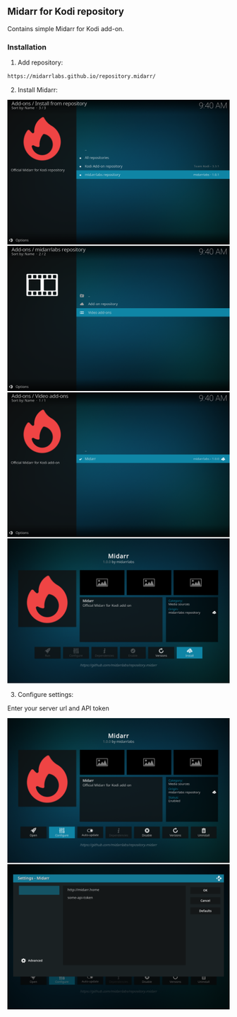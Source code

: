 ## Midarr for Kodi repository

Contains simple Midarr for Kodi add-on.

### Installation

1. Add repository:

```bash
https://midarrlabs.github.io/repository.midarr/
```

2. Install Midarr:

![Preview](docs/step-1-repository.png)
![Preview](docs/step-2-video.png)
![Preview](docs/step-3-midarr.png)
![Preview](docs/step-4-install.png)

3. Configure settings:

Enter your server url and API token

![Preview](docs/step-5-configure.png)
![Preview](docs/step-6-settings.png)